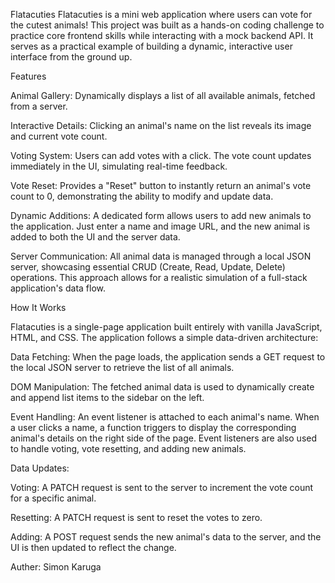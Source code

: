  Flatacuties
Flatacuties is a mini web application where users can vote for the cutest animals! This project was built as a hands-on coding challenge to practice core frontend skills while interacting with a mock backend API. It serves as a practical example of building a dynamic, interactive user interface from the ground up.

 Features

Animal Gallery: Dynamically displays a list of all available animals, fetched from a server.

Interactive Details: Clicking an animal's name on the list reveals its image and current vote count.

Voting System: Users can add votes with a click. The vote count updates immediately in the UI, simulating real-time feedback.

Vote Reset: Provides a "Reset" button to instantly return an animal's vote count to 0, demonstrating the ability to modify and update data.

Dynamic Additions: A dedicated form allows users to add new animals to the application. Just enter a name and image URL, and the new animal is added to both the UI and the server data.

Server Communication: All animal data is managed through a local JSON server, showcasing essential CRUD (Create, Read, Update, Delete) operations. This approach allows for a realistic simulation of a full-stack application's data flow.

How It Works

Flatacuties is a single-page application built entirely with vanilla JavaScript, HTML, and CSS. The application follows a simple data-driven architecture:

Data Fetching: When the page loads, the application sends a GET request to the local JSON server to retrieve the list of all animals.

DOM Manipulation: The fetched animal data is used to dynamically create and append list items to the sidebar on the left.

Event Handling: An event listener is attached to each animal's name. When a user clicks a name, a function triggers to display the corresponding animal's details on the right side of the page. Event listeners are also used to handle voting, vote resetting, and adding new animals.

Data Updates:

Voting: A PATCH request is sent to the server to increment the vote count for a specific animal.

Resetting: A PATCH request is sent to reset the votes to zero.

Adding: A POST request sends the new animal's data to the server, and the UI is then updated to reflect the change.

Auther:
Simon Karuga
